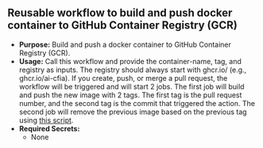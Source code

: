 ## Reusable workflow to build and push docker container to GitHub Container Registry (GCR)

   - **Purpose:** Build and push a docker container to GitHub Container Registry (GCR).
   - **Usage:** Call this workflow and provide the container-name, tag, and registry as inputs. The registry should always start with ghcr.io/<YOUR-REGISTRY-NAME> (e.g., ghcr.io/ai-cfia). If you create, push, or merge a pull request, the workflow will be triggered and will start 2 jobs. The first job will build and push the new image with 2 tags. The first tag is the pull request number, and the second tag is the commit that triggered the action. The second job will remove the previous image based on the previous tag using [this script](/scripts/remove-old-image.py).  
   - **Required Secrets:**
     - None